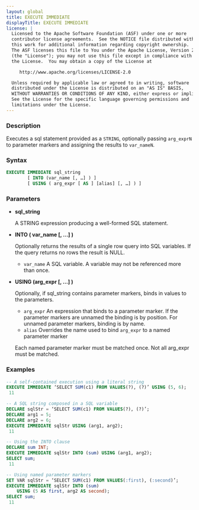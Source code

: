 ```yaml
---
layout: global
title: EXECUTE IMMEDIATE
displayTitle: EXECUTE IMMEDIATE
license: |
  Licensed to the Apache Software Foundation (ASF) under one or more
  contributor license agreements.  See the NOTICE file distributed with
  this work for additional information regarding copyright ownership.
  The ASF licenses this file to You under the Apache License, Version 2.0
  (the "License"); you may not use this file except in compliance with
  the License.  You may obtain a copy of the License at

     http://www.apache.org/licenses/LICENSE-2.0

  Unless required by applicable law or agreed to in writing, software
  distributed under the License is distributed on an "AS IS" BASIS,
  WITHOUT WARRANTIES OR CONDITIONS OF ANY KIND, either express or implied.
  See the License for the specific language governing permissions and
  limitations under the License.
---
```


### Description

Executes a sql statement provided as a `STRING`, optionally passing `arg_exprN` to parameter markers and assigning the results to `var_nameN`.

### Syntax

```sql
EXECUTE IMMEDIATE sql_string
        [ INTO (var_name [, …] ) ]
        [ USING ( arg_expr [ AS ] [alias] [, …] ) ]
```

### Parameters

* **sql_string**

  A STRING expression producing a well-formed SQL statement.

* **INTO ( var_name [, …] )**

    Optionally returns the results of a single row query into SQL variables.
    If the query returns no rows the result is NULL.
    - `var_name`
    A SQL variable. A variable may not be referenced more than once.

* **USING (arg_expr [, …] )**

  Optionally, if sql_string contains parameter markers, binds in values to the parameters.
  - `arg_expr`
  An expression that binds to a parameter marker.
  If the parameter markers are unnamed the binding is by position.
  For unnamed parameter markers, binding is by name.
  - `alias`
    Overrides the name used to bind `arg_expr` to a named parameter marker

  Each named parameter marker must be matched once. Not all arg_expr must be matched.


### Examples

```sql
-- A self-contained execution using a literal string
EXECUTE IMMEDIATE ‘SELECT SUM(c1) FROM VALUES(?), (?)’ USING (5, 6);
 11

-- A SQL string composed in a SQL variable
DECLARE sqlStr = ‘SELECT SUM(c1) FROM VALUES(?), (?)’;
DECLARE arg1 = 5;
DECLARE arg2 = 6;
EXECUTE IMMEDIATE sqlStr USING (arg1, arg2);
 11

-- Using the INTO clause
DECLARE sum INT;
EXECUTE IMMEDIATE sqlStr INTO (sum) USING (arg1, arg2);
SELECT sum;
 11

-- Using named parameter markers
SET VAR sqlStr = ‘SELECT SUM(c1) FROM VALUES(:first), (:second)’;
EXECUTE IMMEDIATE sqlStr INTO (sum)
    USING (5 AS first, arg2 AS second);
SELECT sum;
 11
```